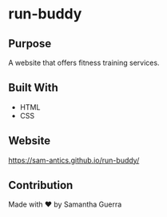 # run-buddy

## Purpose
A website that offers fitness training services.

## Built With
* HTML
* CSS

## Website
https://sam-antics.github.io/run-buddy/

## Contribution
Made with ❤️ by Samantha Guerra
